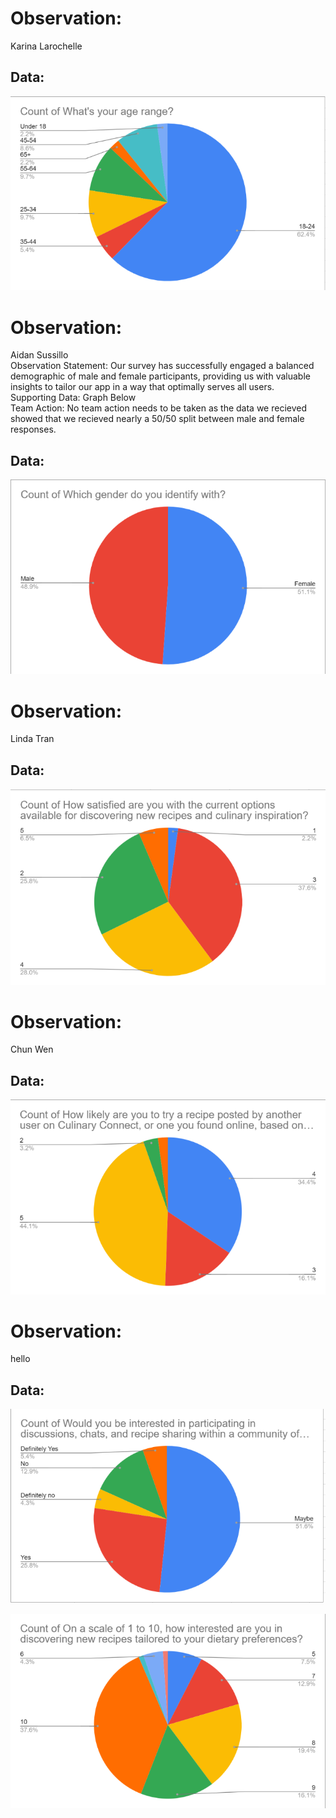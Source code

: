 # Observation: 
Karina Larochelle
## Data:
![Ages](https://github.com/lindaqtran/Team11/blob/main/business/graphs/Screenshot%202024-03-04%20125558.png)



# Observation: 
Aidan Sussillo <br>
Observation Statement: Our survey has successfully engaged a balanced demographic of male and female participants, providing us with valuable insights to tailor our app in a way that optimally serves all users.        <br>
Supporting Data: Graph Below   <br>
Team Action: No team action needs to be taken as the data we recieved showed that we recieved nearly a 50/50 split between male and female responses. <br>
## Data:
![Genders](https://github.com/lindaqtran/Team11/blob/main/business/graphs/Screenshot%202024-03-04%20125610.png)



# Observation: 
Linda Tran
## Data:
![satisfaction](https://github.com/lindaqtran/Team11/blob/main/business/graphs/Screenshot%202024-03-04%20125619.png)



# Observation: 
Chun Wen
## Data:
![try recipes](https://github.com/lindaqtran/Team11/blob/main/business/graphs/Screenshot%202024-03-04%20125631.png)



# Observation: 
hello
## Data:
![interest in discussions](https://github.com/lindaqtran/Team11/blob/main/business/graphs/Screenshot%202024-03-04%20125636.png)




![interest in new recipes](https://github.com/lindaqtran/Team11/blob/main/business/graphs/Screenshot%202024-03-04%20125647.png)
